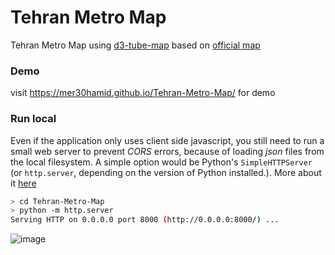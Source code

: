 # Tehran Metro Map
Tehran Metro Map using [d3-tube-map](https://github.com/johnwalley/d3-tube-map) based on [official map](https://metro.tehran.ir/)

### Demo
visit https://mer30hamid.github.io/Tehran-Metro-Map/ for demo

### Run local
Even if the application only uses client side javascript, you still need to run a small web server to prevent *CORS* errors, because of loading *json* files from the local filesystem. A simple option would be Python's `SimpleHTTPServer` (or `http.server`, depending on the version of Python installed.). More about it [here](https://developer.mozilla.org/en-US/docs/Learn/Common_questions/set_up_a_local_testing_server)

```bash
> cd Tehran-Metro-Map
> python -m http.server
Serving HTTP on 0.0.0.0 port 8000 (http://0.0.0.0:8000/) ...
```

![image](https://user-images.githubusercontent.com/1561497/132138356-acc8f064-c129-4cd9-9208-b4c45a617cbc.png)
